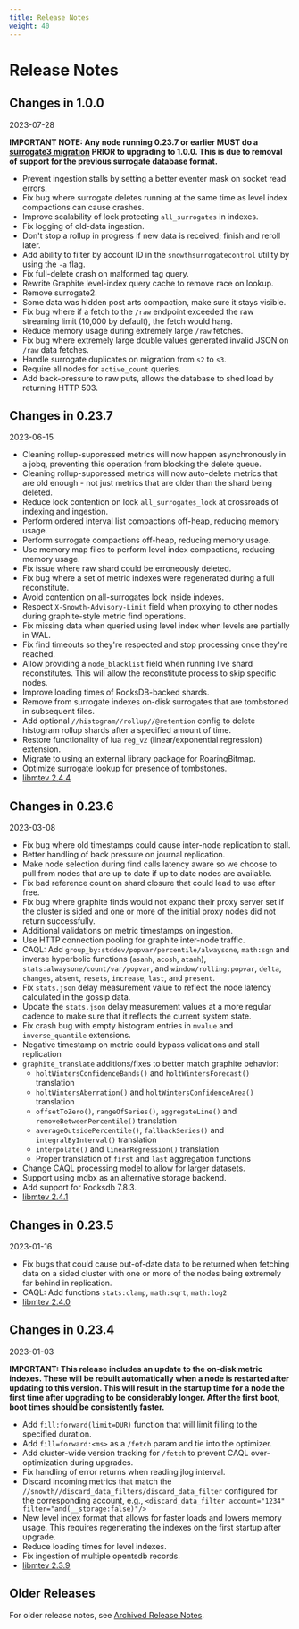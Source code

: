 ```yaml
---
title: Release Notes
weight: 40
---
```


# Release Notes

## Changes in 1.0.0

2023-07-28

**IMPORTANT NOTE: Any node running 0.23.7 or earlier MUST do a [surrogate3
migration](/irondb/getting-started/configuration#surrogate_database) PRIOR to
upgrading to 1.0.0. This is due to removal of support for the previous
surrogate database format.**

 * Prevent ingestion stalls by setting a better eventer mask on socket read
   errors.
 * Fix bug where surrogate deletes running at the same time as level index
   compactions can cause crashes.
 * Improve scalability of lock protecting `all_surrogates` in indexes.
 * Fix logging of old-data ingestion.
 * Don't stop a rollup in progress if new data is received; finish and reroll
   later.
 * Add ability to filter by account ID in the `snowthsurrogatecontrol` utility
   by using the `-a` flag.
 * Fix full-delete crash on malformed tag query.
 * Rewrite Graphite level-index query cache to remove race on lookup.
 * Remove surrogate2.
 * Some data was hidden post arts compaction, make sure it stays visible.
 * Fix bug where if a fetch to the `/raw` endpoint exceeded the raw streaming
   limit (10,000 by default), the fetch would hang.
 * Reduce memory usage during extremely large `/raw` fetches.
 * Fix bug where extremely large double values generated invalid JSON on `/raw`
   data fetches.
 * Handle surrogate duplicates on migration from `s2` to `s3`.
 * Require all nodes for `active_count` queries.
 * Add back-pressure to raw puts, allows the database to shed load by returning
   HTTP 503.

## Changes in 0.23.7

2023-06-15

 * Cleaning rollup-suppressed metrics will now happen asynchronously in a jobq,
   preventing this operation from blocking the delete queue.
 * Cleaning rollup-suppressed metrics will now auto-delete metrics that are old
   enough - not just metrics that are older than the shard being deleted.
 * Reduce lock contention on lock `all_surrogates_lock` at crossroads of
   indexing and ingestion.
 * Perform ordered interval list compactions off-heap, reducing memory usage.
 * Perform surrogate compactions off-heap, reducing memory usage.
 * Use memory map files to perform level index compactions, reducing memory
   usage.
 * Fix issue where raw shard could be erroneously deleted.
 * Fix bug where a set of metric indexes were regenerated during a full reconstitute.
 * Avoid contention on all-surrogates lock inside indexes.
 * Respect `X-Snowth-Advisory-Limit` field when proxying to other nodes during
   graphite-style metric find operations.
 * Fix missing data when queried using level index when levels are partially in
   WAL.
 * Fix find timeouts so they're respected and stop processing once they're reached.
 * Allow providing a `node_blacklist` field when running live shard reconstitutes. This
   will allow the reconstitute process to skip specific nodes.
 * Improve loading times of RocksDB-backed shards.
 * Remove from surrogate indexes on-disk surrogates that are tombstoned in
   subsequent files.
 * Add optional `//histogram//rollup//@retention` config to delete histogram rollup
   shards after a specified amount of time.
 * Restore functionality of lua `reg_v2` (linear/exponential regression)
   extension.
 * Migrate to using an external library package for RoaringBitmap.
 * Optimize surrogate lookup for presence of tombstones.
 * [libmtev 2.4.4](https://github.com/circonus-labs/libmtev/blob/master/ChangeLog.md#244)

## Changes in 0.23.6

2023-03-08

 * Fix bug where old timestamps could cause inter-node replication to stall.
 * Better handling of back pressure on journal replication.
 * Make node selection during find calls latency aware so we choose to pull from nodes
   that are up to date if up to date nodes are available.
 * Fix bad reference count on shard closure that could lead to use after free.
 * Fix bug where graphite finds would not expand their proxy server set if the cluster is
   sided and one or more of the initial proxy nodes did not return successfully.
 * Additional validations on metric timestamps on ingestion.
 * Use HTTP connection pooling for graphite inter-node traffic.
 * CAQL: Add `group_by:stddev/popvar/percentile/alwaysone`, `math:sgn` and inverse hyperbolic functions
   (`asanh`, `acosh`, `atanh`), `stats:alwaysone/count/var/popvar`, and `window/rolling:popvar`, `delta`,
   `changes`, `absent`, `resets`, `increase`, `last`, and `present`.
 * Fix `stats.json` delay measurement value to reflect the node latency calculated in the gossip
   data.
 * Update the `stats.json` delay measurement values at a more regular cadence to make sure that
   it reflects the current system state.
 * Fix crash bug with empty histogram entries in `mvalue` and `inverse_quantile` extensions.
 * Negative timestamp on metric could bypass validations and stall replication
 * `graphite_translate` additions/fixes to better match graphite behavior:
   * `holtWintersConfidenceBands()` and `holtWintersForecast()` translation
   * `holtWintersAberration()` and `holtWintersConfidenceArea()` translation
   * `offsetToZero()`, `rangeOfSeries()`, `aggregateLine()` and `removeBetweenPercentile()` translation
   * `averageOutsidePercentile()`, `fallbackSeries()` and `integralByInterval()` translation
   * `interpolate()` and `linearRegression()` translation
   * Proper translation of `first` and `last` aggregation functions
 * Change CAQL processing model to allow for larger datasets.
 * Support using mdbx as an alternative storage backend.
 * Add support for Rocksdb 7.8.3.
 * [libmtev 2.4.1](https://github.com/circonus-labs/libmtev/blob/master/ChangeLog.md#241)

## Changes in 0.23.5

2023-01-16

 * Fix bugs that could cause out-of-date data to be returned when fetching data on a sided cluster
   with one or more of the nodes being extremely far behind in replication.
 * CAQL: Add functions `stats:clamp`, `math:sqrt`, `math:log2`
 * [libmtev 2.4.0](https://github.com/circonus-labs/libmtev/blob/master/ChangeLog.md#240)

## Changes in 0.23.4

2023-01-03

 **IMPORTANT: This release includes an update to the on-disk metric indexes. These
   will be rebuilt automatically when a node is restarted after updating to this version.
   This will result in the startup time for a node the first time after upgrading to be
   considerably longer. After the first boot, boot times should be consistently faster.**

 * Add `fill:forward(limit=DUR)` function that will limit filling to the specified duration.
 * Add `fill=forward:<ms>` as a `/fetch` param and tie into the optimizer.
 * Add cluster-wide version tracking for `/fetch` to prevent CAQL over-optimization during upgrades.
 * Fix handling of error returns when reading jlog interval.
 * Discard incoming metrics that match the `//snowth//discard_data_filters/discard_data_filter` configured
   for the corresponding account, e.g., `<discard_data_filter account="1234" filter="and(__storage:false)"/>`
 * New level index format that allows for faster loads and lowers memory usage.  This requires regenerating the indexes
   on the first startup after upgrade.
 * Reduce loading times for level indexes.
 * Fix ingestion of multiple opentsdb records.
 * [libmtev 2.3.9](https://github.com/circonus-labs/libmtev/blob/master/ChangeLog.md#239)

## Older Releases

For older release notes, see [Archived Release Notes](/irondb/release-notes-archive).
